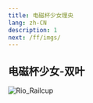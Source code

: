 ```yaml
---
title: 电磁杯少女理央
lang: zh-CN
description: 1
next: /ff/imgs/
---
```


## 电磁杯少女-双叶

![Rio_Railcup](/images/Rio_Railcup.png"Rio_Railcup")
